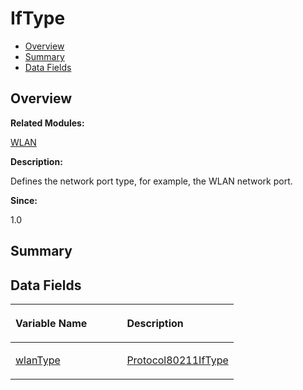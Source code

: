# IfType<a name="ZH-CN_TOPIC_0000001055039522"></a>

-   [Overview](#section1737731012165632)
-   [Summary](#section646769492165632)
-   [Data Fields](#pub-attribs)

## **Overview**<a name="section1737731012165632"></a>

**Related Modules:**

[WLAN](WLAN.md)

**Description:**

Defines the network port type, for example, the WLAN network port. 

**Since:**

1.0

## **Summary**<a name="section646769492165632"></a>

## Data Fields<a name="pub-attribs"></a>

<a name="table1394840553165632"></a>
<table><thead align="left"><tr id="row427409510165632"><th class="cellrowborder" valign="top" width="50%" id="mcps1.1.3.1.1"><p id="p876509391165632"><a name="p876509391165632"></a><a name="p876509391165632"></a>Variable Name</p>
</th>
<th class="cellrowborder" valign="top" width="50%" id="mcps1.1.3.1.2"><p id="p1855586307165632"><a name="p1855586307165632"></a><a name="p1855586307165632"></a>Description</p>
</th>
</tr>
</thead>
<tbody><tr id="row310595739165632"><td class="cellrowborder" valign="top" width="50%" headers="mcps1.1.3.1.1 "><p id="p707544406165632"><a name="p707544406165632"></a><a name="p707544406165632"></a><a href="WLAN.md#gaf957402f9938b5bf37a7c39737f18e69">wlanType</a></p>
</td>
<td class="cellrowborder" valign="top" width="50%" headers="mcps1.1.3.1.2 "><p id="p400590394165632"><a name="p400590394165632"></a><a name="p400590394165632"></a><a href="WLAN.md#gac69954f56fcc99fc8aac68aa157831c7">Protocol80211IfType</a> </p>
</td>
</tr>
</tbody>
</table>

